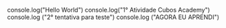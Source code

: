 console.log("Hello World")
console.log("1° Atividade Cubos Academy")
console.log ("2° tentativa para teste")
console.log ("AGORA EU APRENDI")
